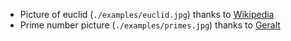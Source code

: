 - Picture of euclid (`./examples/euclid.jpg`) thanks to [Wikipedia][1]
- Prime number picture (`./examples/primes.jpg`) thanks to [Geralt][2]

[1]: https://en.wikipedia.org/wiki/Euclid#/media/File:Euklid-von-Alexandria_1.jpg
[2]: https://pixabay.com/de/users/geralt-9301/
